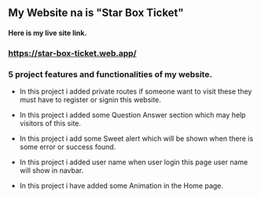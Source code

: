 ## My Website na is "Star Box Ticket"

#### Here is my live site link.
### https://star-box-ticket.web.app/


### 5 project features and functionalities of my website.

-  In this project i added private routes if someone want to visit these they must have to register or signin this website.

-  In this project i added some Question Answer section which may help visitors of this site.

-  In this project i add some Sweet alert which will be shown when there is some error or success found.

-  In this project i added user name when user login this page user name will show in navbar.

-  In this project i have added some Animation in the Home page. 